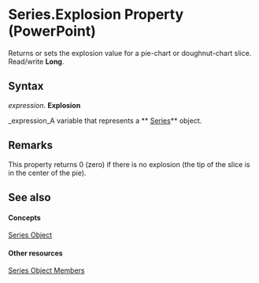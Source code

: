 
# Series.Explosion Property (PowerPoint)

Returns or sets the explosion value for a pie-chart or doughnut-chart slice. Read/write  **Long**.


## Syntax

 _expression_. **Explosion**

 _expression_A variable that represents a  ** [Series](5c8c2d92-d8ca-4d21-e213-c374292275d4.md)** object.


## Remarks

This property returns 0 (zero) if there is no explosion (the tip of the slice is in the center of the pie). 


## See also


#### Concepts


 [Series Object](5c8c2d92-d8ca-4d21-e213-c374292275d4.md)
#### Other resources


 [Series Object Members](f7e7168d-3c6f-20db-1e75-56a101c69a70.md)
